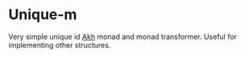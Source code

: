 # Unique-m

Very simple unique id [Akh][akh] monad and monad transformer. Useful for implementing
other structures.


[akh]: https://github.com/mattbierner/akh